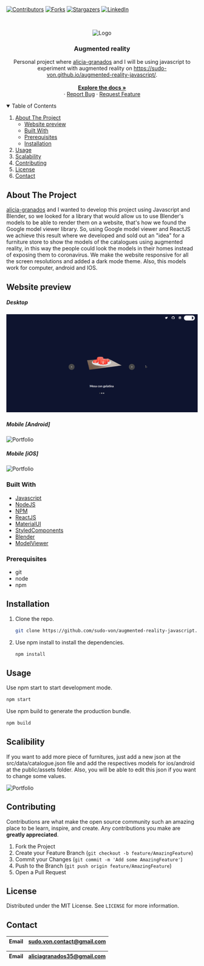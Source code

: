 [![Contributors][contributors-shield]][contributors-url]
[![Forks][forks-shield]][forks-url]
[![Stargazers][stars-shield]][stars-url]
[![LinkedIn][linkedin-shield]][linkedin-url]

<br />
<p align="center">
  <a>
    <img src="https://www.ignitingthought.com/wp-content/uploads/2019/06/ezgif.com-video-to-gif-2.gif" alt="Logo" width="800" height="350">
  </a>

  <h3 align="center">Augmented reality</h3>

  <p align="center">
    Personal project where <a href="https://github.com/alicia-granados" target="_blank">alicia-granados</a> and I will be using javascript to experiment with augmented reality on <a  target="_blank" href="https://sudo-von.github.io/augmented-reality-javascript/">https://sudo-von.github.io/augmented-reality-javascript/</a>.
    <br />
    <br />
    <a href="https://github.com/sudo-von/augmented-reality-javascript"><strong>Explore the docs »</strong></a>
    <br />
    ·
    <a href="https://github.com/sudo-von/augmented-reality-javascript/issues">Report Bug</a>
    ·
    <a href="https://github.com/sudo-von/augmented-reality-javascript/issues">Request Feature</a>
  </p>
</p>

<details open="open">
  <summary>Table of Contents</summary>
  <ol>
    <li>
      <a href="#about-the-project">About The Project</a>
      <ul>
        <li><a href="#website-preview">Website preview</a></li>
        <li><a href="#built-with">Built With</a></li>
        <li><a href="#prerequisites">Prerequisites</a></li>
        <li><a href="#installation">Installation</a></li>
      </ul>
    </li>
    <li><a href="#usage">Usage</a></li>
    <li><a href="#scalability">Scalability</a></li>
    <li><a href="#contributing">Contributing</a></li>
    <li><a href="#license">License</a></li>
    <li><a href="#contact">Contact</a></li>
  </ol>
</details>



<!-- ABOUT THE PROJECT -->
## About The Project

<a href="https://github.com/alicia-granados" target="_blank">alicia-granados</a> and I wanted to develop this project using Javascript and Blender, so we looked for a library that would allow us to use Blender's models to be able to render them on a website, that's how we found the Google model viewer library.
So, using Google model viewer and ReactJS we achieve this result where we developed and sold out an "idea" for a furniture store to show the models of the catalogues using augmented reality, in this way the people could look the models in their homes instead of exposing them to coronavirus.
We make the website responsive for all the screen resolutions and added a dark mode theme. Also, this models work for computer, android and IOS.
## Website preview
##### Desktop

![Portfolio](assets/desktop.gif)

##### Mobile [Android]

![Portfolio](assets/android.gif)

##### Mobile [iOS]

![Portfolio](assets/ios.gif)
### Built With

* [Javascript](https://developer.mozilla.org/es/docs/#/JavaScript)
* [NodeJS](https://nodejs.org/es/)
* [NPM](https://www.npmjs.com/)
* [ReactJS](https://reactjs.org/)
* [MaterialUI](https://material-ui.com/)
* [StyledComponents](https://styled-components.com/)
* [Blender](https://www.blender.org/)
* [ModelViewer](https://modelviewer.dev/)

### Prerequisites

* git
* node
* npm

## Installation

1. Clone the repo.
   ```sh
   git clone https://github.com/sudo-von/augmented-reality-javascript.git
   ```
2. Use npm install to install the dependencies.
    ```sh
    npm install
    ```

<!-- USAGE EXAMPLES -->
## Usage

Use npm start to start development mode.
```sh
npm start
```
Use npm build to generate the production bundle.
```sh
npm build
```

## Scalibility

If you want to add more piece of furnitures, just add a new json at the 
src/data/catalogue.json file and add the respectives models for ios/android at the public/assets folder. Also, you will be able to edit this json if you want to change some values.

![Portfolio](assets/scalability.gif)


<!-- CONTRIBUTING -->
## Contributing

Contributions are what make the open source community such an amazing place to be learn, inspire, and create. Any contributions you make are **greatly appreciated**.

1. Fork the Project
2. Create your Feature Branch (`git checkout -b feature/AmazingFeature`)
3. Commit your Changes (`git commit -m 'Add some AmazingFeature'`)
4. Push to the Branch (`git push origin feature/AmazingFeature`)
5. Open a Pull Request

<!-- LICENSE -->
## License

Distributed under the MIT License. See `LICENSE` for more information.

<!-- CONTACT -->
## Contact

| Email | sudo.von.contact@gmail.com |
--- | --- |

| Email | aliciagranados35@gmail.com |
--- | --- |




<!-- MARKDOWN LINKS & IMAGES -->
[contributors-shield]: https://img.shields.io/github/contributors/sudo-von/augmented-reality-javascript.svg?style=for-the-badge
[contributors-url]: https://github.com/sudo-von/augmented-reality-javascript/graphs/contributors
[forks-shield]: https://img.shields.io/github/forks/sudo-von/augmented-reality-javascript.svg?style=for-the-badge
[forks-url]: https://github.com/sudo-von/augmented-reality-javascript/network/members
[stars-shield]: https://img.shields.io/github/stars/sudo-von/augmented-reality-javascript.svg?style=for-the-badge
[stars-url]: https://github.com/sudo-von/augmented-reality-javascript/stargazers
[issues-shield]: https://img.shields.io/github/issues/sudo-von/augmented-reality-javascript.svg?style=for-the-badge
[issues-url]: https://github.com/sudo-von/augmented-reality-javascript/issues
[license-shield]: https://img.shields.io/github/license/sudo-von/augmented-reality-javascript.svg?style=for-the-badge
[license-url]: https://github.com/sudo-von/augmented-reality-javascript/blob/master/LICENSE.txt
[linkedin-shield]: https://img.shields.io/badge/-LinkedIn-black.svg?style=for-the-badge&logo=linkedin&colorB=555
[linkedin-url]: https://www.linkedin.com/in/jes%C3%BAs-%C3%A1ngel-rodr%C3%ADguez-mart%C3%ADnez-84991a1b4/
